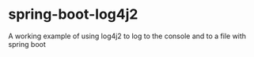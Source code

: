 # spring-boot-log4j2
A working example of using log4j2 to log to the console and to a file with spring boot
